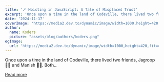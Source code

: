 ```yaml
---
title: '🪄 Hoisting in JavaScript: A Tale of Misplaced Trust'
excerpt: 'Once upon a time in the land of Codeville, there lived two friends, Jagroop 🧑‍💻 and Manish 👩‍💻. Both...'
date: '2024-11-17'
coverImage: 'https://media2.dev.to/dynamic/image/width=1000,height=420,fit=cover,gravity=auto,format=auto/https%3A%2F%2Fdev-to-uploads.s3.amazonaws.com%2Fuploads%2Farticles%2Fdi2rfbelt63om26uhaib.jpg'
author:
  name: Koders
  picture: "assets/blog/authors/koders.png"
ogImage:
  url: 'https://media2.dev.to/dynamic/image/width=1000,height=420,fit=cover,gravity=auto,format=auto/https%3A%2F%2Fdev-to-uploads.s3.amazonaws.com%2Fuploads%2Farticles%2Fdi2rfbelt63om26uhaib.jpg'
---
```


Once upon a time in the land of Codeville, there lived two friends, Jagroop 🧑‍💻 and Manish 👩‍💻. Both...

[Read more](https://dev.to/jagroop2001/hoisting-in-javascript-a-tale-of-misplaced-trust-1ek1)
